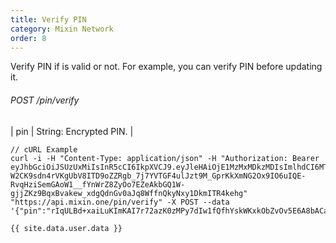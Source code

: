 ```yaml
---
title: Verify PIN
category: Mixin Network
order: 8
---
```


Verify PIN if is valid or not. For example, you can verify PIN before updating it.

###### POST /pin/verify

| pin | String: Encrypted PIN. |

```
// cURL Example
curl -i -H "Content-Type: application/json" -H "Authorization: Bearer eyJhbGciOiJSUzUxMiIsInR5cCI6IkpXVCJ9.eyJleHAiOjE1MzMxMDkzMDIsImlhdCI6MTUyNTMzMzMwMiwianRpIjoiZGNjNjM3ZGQtY2UxMi00MTQwLWI2YzItYjU1OGM1MTYxYzQxIiwic2lkIjoiYTM0YzA3YTktNzU1ZC00YjU0LTk0YzUtZTQ1ZTlhMmRkNDNlIiwic2lnIjoiZTdkMThmMDJmZjBhMTBjNzQ1MzI4OGIyYzkyNTMyZGQ5OWZlMWYyYjc1MzQzYWY0NWI4YjMyYjk2MTE1ZWRkOSIsInVpZCI6IjA2YWVkMWUzLWJkNzctNGE1OS05OTFhLTViYjVhZTZmYmIwOSJ9.R7p5uWHQJDldW-W2CK9sdn4rVKgUbV8ITD9oZZRgb_7j7YVTGF4ulJzt9M_GprKkXmNG2Ox9IO6uIQE-RvqHziSemGAoW1__fYnWrZ8ZyOo7EZeAkbGQ1W-gjjZKz9BqxBvakew_xdgQdnGv0aJq8WffnQkyNxy1DkmITR4kehg" "https://api.mixin.one/pin/verify" -X POST --data '{"pin":"rIqULBd+xaiLuKImKAI7r72azK0zMPy7dIw1fQfhYskWKxkObZvOv5E6A8bACaws"}'
```

```
{{ site.data.user.data }}
```
